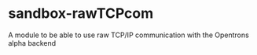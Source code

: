 # sandbox-rawTCPcom
A module to be able to use raw TCP/IP communication with the Opentrons alpha backend
